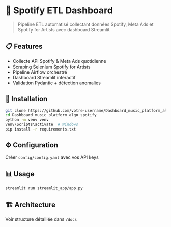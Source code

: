 # 🎵 Spotify ETL Dashboard

> Pipeline ETL automatisé collectant données Spotify, Meta Ads et Spotify for Artists avec dashboard Streamlit

## 📋 Features
- Collecte API Spotify & Meta Ads quotidienne
- Scraping Selenium Spotify for Artists
- Pipeline Airflow orchestré
- Dashboard Streamlit interactif
- Validation Pydantic + détection anomalies

## 🚀 Installation
```bash
git clone https://github.com/votre-username/Dashboard_music_platform_algo_spotify
cd Dashboard_music_platform_algo_spotify
python -m venv venv
venv\Scripts\activate  # Windows
pip install -r requirements.txt
```

## ⚙️ Configuration
Créer `config/config.yaml` avec vos API keys

## 📊 Usage
```bash
streamlit run streamlit_app/app.py
```

## 🏗️ Architecture
Voir structure détaillée dans `/docs`